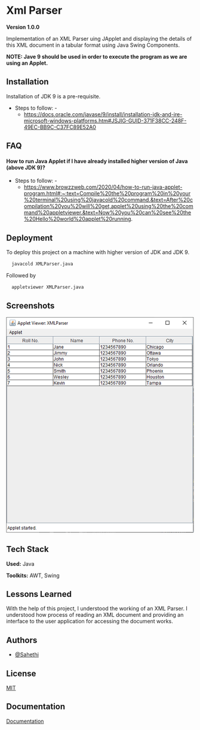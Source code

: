 
# Xml Parser

**Version 1.0.0** 

Implementation of an XML Parser uing JApplet and displaying the details of this XML document in a tabular format using Java Swing Components.

**NOTE: Jave 9 should be used in order to execute the program as we are using an Applet.**

## Installation 

Installation of JDK 9 is a pre-requisite. 

* Steps to follow: -
    * https://docs.oracle.com/javase/9/install/installation-jdk-and-jre-microsoft-windows-platforms.htm#JSJIG-GUID-371F38CC-248F-49EC-BB9C-C37FC89E52A0

## FAQ

#### How to run Java Applet if I have already installed higher version of Java (above JDK 9)?

* Steps to follow: -
    * https://www.browzzweb.com/2020/04/how-to-run-java-applet-program.html#:~:text=Compile%20the%20program%20in%20your%20terminal%20using%20javacold%20command.&text=After%20compilation%20you%20will%20get,applet%20using%20the%20command%20appletviewer.&text=Now%20you%20can%20see%20the%20Hello%20world%20applet%20running.

  
## Deployment

To deploy this project on a machine with higher version of JDK and JDK 9. 

```bash
  javacold XMLParser.java
```
Followed by

```bash
  appletviewer XMLParser.java
```

  
## Screenshots

![App Screenshot](images/Screenshot.png)

## Tech Stack

**Used:** Java

**Toolkits:** AWT, Swing
  
## Lessons Learned

With the help of this project, I understood the working of an XML Parser. I understood how process of reading an XML document and providing an interface to the user application for accessing the document works.


## Authors

- [@Sahethi](https://www.github.com/Sahethi)

## License

[MIT](https://choosealicense.com/licenses/mit/)
## Documentation

[Documentation](https://linktodocumentation)

